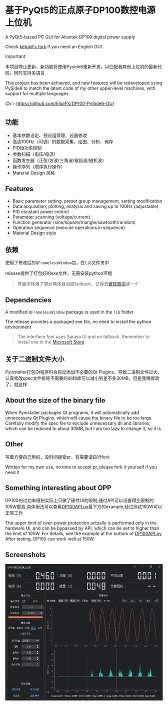 # 基于PyQt5的正点原子DP100数控电源上位机

A PyQt5-based PC GUI for Aliantek DP100 digital power supply

Check [ketukil's fork](https://github.com/ketukil/Alientek-DP100-PyQT5-english-gui) if you need an English GUI.

> [!IMPORTANT]
> 本项目停止更新，新功能将使用Pyside6重新开发，以匹配我其他上位机的最新代码，同时支持多语言
>
> This project has been achieved, and new features will be redeveloped using PySide6 to match the latest code of my other upper-level machines, with support for multiple languages.
>
> 😊👉 https://github.com/ElluIFX/DP100-PySide6-GUI

## 功能

- 基本参数设定、预设组管理、设置修改
- 高达100Hz（可调）的数据采集、绘图、分析、保存
- PID恒功率控制
- 参数扫描（电压/电流）
- 函数发生器（正弦/方波/三角波/锯齿波/随机波）
- 操作序列（顺序执行操作）
- Material Design 风格

## Features

- Basic parameter setting, preset group management, setting modification
- Data acquisition, plotting, analysis and saving up to 100Hz (adjustable)
- PID constant power control
- Parameter scanning (voltage/current)
- Function generator (sine/square/triangle/sawtooth/random)
- Operation sequence (execute operations in sequence)
- Material Design style

## 依赖

使用了修改后的`QFramelessWindow`包，在`lib`文件夹中

release提供了打包好的exe文件，无需安装python环境

> 界面字体用了更纱黑体且没做fallback，记得去[微软商店](https://www.microsoft.com/store/productId/9MW0M424NCZ7?ocid=pdpshare)装一个

## Dependencies

A modified `QFramelessWindow` package is used in the `lib` folder

The release provides a packaged exe file, no need to install the python environment

> The interface font uses Sarasa UI and no fallback. Remember to install one in the [Microsoft Store](https://www.microsoft.com/store/productId/9MW0M424NCZ7?ocid=pdpshare)

## 关于二进制文件大小

Pyinstaller打包Qt程序时会自动添加不必要的Qt Plugins，导致二进制文件过大，认真修改spec文件排除不需要的dll和库可以减小到差不多30MB，但是我懒得改了，就这样

## About the size of the binary file

When Pyinstaller packages Qt programs, it will automatically add unnecessary Qt Plugins, which will cause the binary file to be too large. Carefully modify the spec file to exclude unnecessary dll and libraries, which can be reduced to about 30MB, but I am too lazy to change it, so it is

## Other

写着方便自己用的，没时间接受pr，有需要请自行fork

Written for my own use, no time to accept pr, please fork it yourself if you need it

## Something interesting about OPP

DP100的过功率限制实际上只做了硬件UI的限制,通过API可以设置得比限制的105W更高,具体用法可以查看[DP100API.py](./DP100API.py)最下方的example,经过测试150W可以正常工作

The upper limit of over-power protection actually is performed only in the hardware UI, and can be bypassed by API, which can be set to higher than the limit of 105W. For details, see the example at the bottom of [DP100API.py](./DP100API.py).
After testing, DP100 can work well at 150W.

## Screenshots

![1701177770319](image/readme/1701177770319.png)
